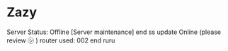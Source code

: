 # Zazy

Server Status: Offline [Server maintenance] end ss update Online (please review ㋛ )
router used: 002 end ruru
